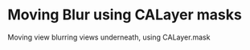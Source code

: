Moving Blur using CALayer masks
=============================

Moving view blurring views underneath, using CALayer.mask


